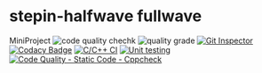 # stepin-halfwave fullwave
MiniProject
![code quality chechk](https://www.code-inspector.com/project/27841/score/svg)
![quality grade](https://www.code-inspector.com/project/27841/status/svg)
[![Git Inspector](https://github.com/prathipatisupriya/stepin-halfwave-fullwave/actions/workflows/gitinspector.yml/badge.svg)](https://github.com/prathipatisupriya/stepin-halfwave-fullwave/actions/workflows/gitinspector.yml)
[![Codacy Badge](https://app.codacy.com/project/badge/Grade/dc00dd6f35dd4b9a81fc29a1aa2626bb)](https://www.codacy.com/gh/prathipatisupriya/stepin-halfwave-fullwave/dashboard?utm_source=github.com&amp;utm_medium=referral&amp;utm_content=prathipatisupriya/stepin-halfwave-fullwave&amp;utm_campaign=Badge_Grade)
[![C/C++ CI](https://github.com/prathipatisupriya/stepin-halfwave-fullwave/actions/workflows/c-build.yml/badge.svg)](https://github.com/prathipatisupriya/stepin-halfwave-fullwave/actions/workflows/c-build.yml)
[![Unit testing](https://github.com/prathipatisupriya/stepin-halfwave-fullwave/actions/workflows/unit-test.yml/badge.svg)](https://github.com/prathipatisupriya/stepin-halfwave-fullwave/actions/workflows/unit-test.yml)
[![Code Quality - Static Code - Cppcheck](https://github.com/prathipatisupriya/stepin-halfwave-fullwave/actions/workflows/cppcheck.yml/badge.svg)](https://github.com/prathipatisupriya/stepin-halfwave-fullwave/actions/workflows/cppcheck.yml)
